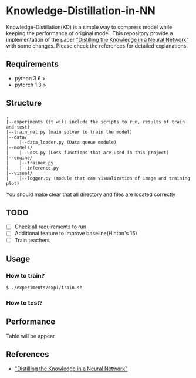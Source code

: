 # Knowledge-Distillation-in-NN

Knowledge-Distillation(KD) is a simple way to compress model while keeping the performance of original model. This repository provide a implementation of the paper ["Distilling the Knowledge in a Neural Network"](https://arxiv.org/pdf/1503.02531.pdf) with some changes. Please check the references for detailed explanations.


## Requirements
  - python 3.6 >
  - pytorch 1.3 >

## Structure
    .
    |--experiments (it will include the scripts to run, results of train and test)
    |--train_net.py (main solver to train the model)
    |--data/
    |    |--data_loader.py (Data queue module)
    |--models/
    |    |--Loss.py (Loss functions that are used in this project)
    |--engine/
    |    |--trainer.py
    |    |--inference.py
    |--visual/
    |    |--logger.py (module that can visualization of image and training plot)  

You should make clear that all directory and files are located correctly
  
## TODO
  - [ ] Check all requirements to run
  - [ ] Additional feature to improve baseline(Hinton's 15)
  - [ ] Train teachers

## Usage

### How to train?
```bash
$ ./experiments/exp1/train.sh
```

### How to test?


## Performance
Table will be appear


## References
  - ["Distilling the Knowledge in a Neural Network"](https://arxiv.org/pdf/1503.02531.pdf)

